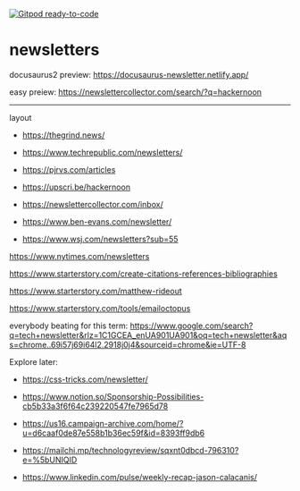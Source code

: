 [![Gitpod ready-to-code](https://img.shields.io/badge/Gitpod-ready--to--code-blue?logo=gitpod)](https://gitpod.io/#https://github.com/atherdon/newsletters)

# newsletters

docusaurus2 preview: https://docusaurus-newsletter.netlify.app/


easy preiew: https://newslettercollector.com/search/?q=hackernoon

---

layout 
- https://thegrind.news/

- https://www.techrepublic.com/newsletters/

- https://pjrvs.com/articles

- https://upscri.be/hackernoon

- https://newslettercollector.com/inbox/

- https://www.ben-evans.com/newsletter/

- https://www.wsj.com/newsletters?sub=55

https://www.nytimes.com/newsletters

https://www.starterstory.com/create-citations-references-bibliographies

https://www.starterstory.com/matthew-rideout

https://www.starterstory.com/tools/emailoctopus

everybody beating for this term: https://www.google.com/search?q=tech+newsletter&rlz=1C1GCEA_enUA901UA901&oq=tech+newsletter&aqs=chrome..69i57j69i64l2.2918j0j4&sourceid=chrome&ie=UTF-8


Explore later:
- https://css-tricks.com/newsletter/
- https://www.notion.so/Sponsorship-Possibilities-cb5b33a3f6f64c239220547fe7965d78
- https://us16.campaign-archive.com/home/?u=d6caaf0de87e558b1b36ec59f&id=8393ff9db6

- https://mailchi.mp/technologyreview/sqxnt0dbcd-796310?e=%5bUNIQID

- https://www.linkedin.com/pulse/weekly-recap-jason-calacanis/
